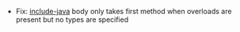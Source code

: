 * Fix: [include-java](java/content-extraction#method-body) body only takes first method when overloads are present but no types are specified